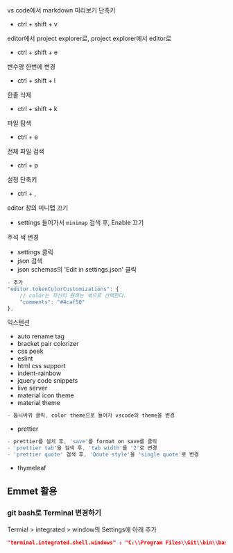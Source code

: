 vs code에서 markdown 미리보기 단축키

- ctrl + shift + v

editor에서 project explorer로, project explorer에서 editor로

- ctrl + shift + e

변수명 한번에 변경

- ctrl + shift + l

한줄 삭제

- ctrl + shift + k

파일 탐색

- ctrl + e

전체 파일 검색

- ctrl + p

설정 단축키

- ctrl + ,

editor 창의 미니맵 끄기

- settings 들어가서 `minimap` 검색 후, Enable 끄기

주석 색 변경

- settings 클릭
- json 검색
- json schemas의 'Edit in settings.json' 클릭

```javascript
- 추가
"editor.tokenColorCustomizations": {
    // color는 자신이 원하는 색으로 선택한다.
    "comments": "#4caf50"
},
```

익스텐션

- auto rename tag
- bracket pair colorizer
- css peek
- eslint
- html css support
- indent-rainbow
- jquery code snippets
- live server
- material icon theme
- material theme

```javascript
- 톱니바퀴 클릭, color theme으로 들어가 vscode의 theme을 변경

```

- prettier

```javascript
- prettier를 설치 후, 'save'를 format on save를 클릭
- 'prettier tab'을 검색 후, 'tab width'를 '2'로 변경
- 'prettier quote' 검색 후, 'Qoute style'을 'single quote'로 변경
```

- thymeleaf

Emmet 활용
- 

### git bash로 Terminal 변경하기

Termial > integrated > window의 Settings에 아래 추가
```json
"terminal.integrated.shell.windows" : "C:\\Program Files\\Git\\bin\\bash.exe"
```